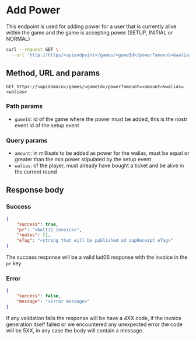 # Add Power

This endpoint is used for adding power for a user that is currently alive within the game and the game is accepting power (SETUP, INITIAL or NORMAL)

```sh
curl --request GET \
  --url 'http://https/<apiendpoint>/games/<gameId>/power?amount=&walias='
```

## Method, URL and params

`GET https://<apidomain>/games/<gameId>/power?amount=<amount>&walias=<walias>`

### Path params

- `gameId`: id of the game where the power must be added, this is the nostr event id of the setup event

### Query params

- `amount`: in millisats to be added as power for the walias, must be equal or greater than the min power stipulated by the setup event
- `walias`: of the player, must already have bought a ticket and be alive in the current round

## Response body

### Success

```json
{
    "success": true,
    "pr": "<bolt11 invoice>",
    "routes": [],
    "eTag": "<string that will be published ad zapReceipt eTag>"
}
```

The success response will be a valid lud06 response with the invoice in the `pr` key

### Error

```json
{
    "success": false,
    "message": "<Error message>"
}
```

If any validation fails the response will be have a 4XX code, if the invoice generation itself failed or we encountered any unexpected error the code will be 5XX, in any case the body will contain a message.
